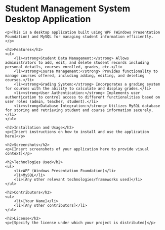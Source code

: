<!DOCTYPE html>
<html lang="en">
<head>
    <meta charset="UTF-8">
    <meta name="viewport" content="width=device-width, initial-scale=1.0">
    <title>Student Management System Desktop Application</title>
</head>
<body>
    <h1>Student Management System Desktop Application</h1>

    <p>This is a desktop application built using WPF (Windows Presentation Foundation) and MySQL for managing student information efficiently.</p>

    <h2>Features</h2>
    <ul>
        <li><strong>Student Data Management:</strong> Allows administrators to add, edit, and delete student records including personal details, courses enrolled, grades, etc.</li>
        <li><strong>Course Management:</strong> Provides functionality to manage courses offered, including adding, editing, and deleting courses.</li>
        <li><strong>Grading System:</strong> Incorporates a grading system for courses with the ability to calculate and display grades.</li>
        <li><strong>User Authentication:</strong> Implements user authentication to control access to different functionalities based on user roles (admin, teacher, student).</li>
        <li><strong>Database Integration:</strong> Utilizes MySQL database for storing and retrieving student and course information securely.</li>
    </ul>

    <h2>Installation and Usage</h2>
    <p>[Insert instructions on how to install and use the application here]</p>

    <h2>Screenshots</h2>
    <p>[Insert screenshots of your application here to provide visual context]</p>

    <h2>Technologies Used</h2>
    <ul>
        <li>WPF (Windows Presentation Foundation)</li>
        <li>MySQL</li>
        <li>[Any other relevant technologies/frameworks used]</li>
    </ul>

    <h2>Contributors</h2>
    <ul>
        <li>[Your Name]</li>
        <li>[Any other contributors]</li>
    </ul>

    <h2>License</h2>
    <p>[Specify the license under which your project is distributed]</p>
</body>
</html>
